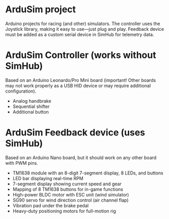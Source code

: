 # ArduSim project
Arduino projects for racing (and other) simulators. The controller uses the Joystick library, making it easy to use—just plug and play. Feedback device must be added as a custom serial device in SimHub for telemetry data.

# ArduSim Controller (works without SimHub)
Based on an Arduino Leonardo/Pro Mini board (important! Other boards may not work properly as a USB HID device or may require additional configuration).
- Analog handbrake
- Sequential shifter
- Additional button

# ArduSim Feedback device (uses SimHub)
Based on an Arduino Nano board, but it should work on any other board with PWM pins.
- TM1638 module with an 8-digit 7-segment display, 8 LEDs, and buttons
- LED bar displaying real-time RPM
- 7-segment display showing current speed and gear
- Mapping of 8 TM1638 buttons for in-game functions
- High-power BLDC motor with ESC unit (wind simulator)
- SG90 servo for wind direction control (air channel flap)
- Vibration pad under the brake pedal
- Heavy-duty positioning motors for full-motion rig

  
